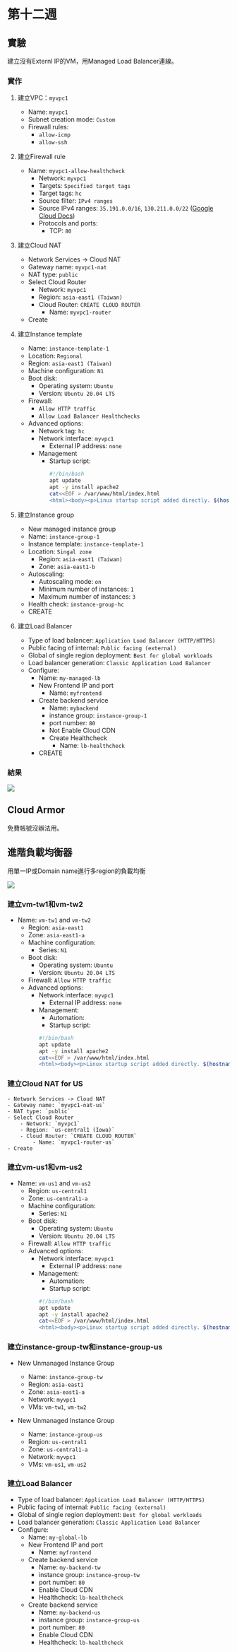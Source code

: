 # 第十二週

## 實驗
建立沒有Externl IP的VM，用Managed Load Balancer連線。

### 實作
1. 建立VPC：`myvpc1`
    - Name: `myvpc1`
    - Subnet creation mode: `Custom`
    - Firewall rules:
        - `allow-icmp`
        - `allow-ssh`

2. 建立Firewall rule
    - Name: `myvpc1-allow-healthcheck`
        - Network: `myvpc1`
        - Targets: `Specified target tags`
        - Target tags: `hc`
        - Source filter: `IPv4 ranges`
        - Source IPv4 ranges: `35.191.0.0/16`, `130.211.0.0/22` ([Google Cloud Docs](https://cloud.google.com/load-balancing/docs/health-check-concepts#ip-ranges))
        - Protocols and ports:
            - TCP: `80`

3. 建立Cloud NAT
    - Network Services -> Cloud NAT
    - Gateway name: `myvpc1-nat`
    - NAT type: `public`
    - Select Cloud Router
        - Network: `myvpc1`
        - Region: `asia-east1 (Taiwan)`
        - Cloud Router: `CREATE CLOUD ROUTER`
            - Name: `myvpc1-router`
    - Create

4. 建立Instance template
    - Name: `instance-template-1`
    - Location: `Regional`
    - Region: `asia-east1 (Taiwan)`
    - Machine configuration: `N1`
    - Boot disk:
        - Operating system: `Ubuntu`
        - Version: `Ubuntu 20.04 LTS`
    - Firewall:
        - `Allow HTTP traffic`
        - `Allow Load Balancer Healthchecks`
    - Advanced options:
        - Network tag: `hc`
        - Network interface: `myvpc1`
            - External IP address: `none`
        - Management
            - Startup script:
                ```bash
                #!/bin/bash
                apt update
                apt -y install apache2
                cat<<EOF > /var/www/html/index.html
                <html><body><p>Linux startup script added directly. $(hostname -I)</p></body></html>
                ```

5. 建立Instance group
    - New managed instance group
    - Name: `instance-group-1`
    - Instance template: `instance-template-1`
    - Location: `Singal zone`
        - Region: `asia-east1 (Taiwan)`
        - Zone: `asia-east1-b`
    - Autoscaling:
        - Autoscaling mode: `on`
        - Minimum number of instances: `1`
        - Maximum number of instances: `3`
    - Health check: `instance-group-hc`
    - CREATE

6. 建立Load Balancer
    - Type of load balancer: `Application Load Balancer (HTTP/HTTPS)`
    - Public facing of internal: `Public facing (external)`
    - Global of single region deployment: `Best for global workloads`
    - Load balancer generation: `Classic Application Load Balancer`
    - Configure:
        - Name: `my-managed-lb`
        - New Frontend IP and port
            - Name: `myfrontend`
        - Create backend service
            - Name: `mybackend`
            - instance group: `instance-group-1`
            - port number: `80`
            - Not Enable Cloud CDN
            - Create Healthcheck
                - Name: `lb-healthcheck`
        - CREATE

### 結果
![](src/linux-2024112601.png)

## Cloud Armor
免費帳號沒辦法用。

## 進階負載均衡器
用單一IP或Domain name進行多region的負載均衡

![](src/linux-2024112602.jpg)

### 建立vm-tw1和vm-tw2
- Name: `vm-tw1` and `vm-tw2`
    - Region: `asia-east1`
    - Zone: `asia-east1-a`
    - Machine configuration:
        - Series: `N1`
    - Boot disk:
        - Operating system: `Ubuntu`
        - Version: `Ubuntu 20.04 LTS`
    - Firewall: `Allow HTTP traffic`
    - Advanced options:
        - Network interface: `myvpc1`
            - External IP address: `none`
        - Management:
            - Automation:
            - Startup script:
            ```bash
            #!/bin/bash
            apt update
            apt -y install apache2
            cat<<EOF > /var/www/html/index.html
            <html><body><p>Linux startup script added directly. $(hostname -I) $(hostname)</p></body></html>
            ```

### 建立Cloud NAT for US
    - Network Services -> Cloud NAT
    - Gateway name: `myvpc1-nat-us`
    - NAT type: `public`
    - Select Cloud Router
        - Network: `myvpc1`
        - Region: `us-central1 (Iowa)`
        - Cloud Router: `CREATE CLOUD ROUTER`
            - Name: `myvpc1-router-us`
    - Create

### 建立vm-us1和vm-us2
- Name: `vm-us1` and `vm-us2`
    - Region: `us-central1`
    - Zone: `us-central1-a`
    - Machine configuration:
        - Series: `N1`
    - Boot disk:
        - Operating system: `Ubuntu`
        - Version: `Ubuntu 20.04 LTS`
    - Firewall: `Allow HTTP traffic`
    - Advanced options:
        - Network interface: `myvpc1`
            - External IP address: `none`
        - Management:
            - Automation:
            - Startup script:
            ```bash
            #!/bin/bash
            apt update
            apt -y install apache2
            cat<<EOF > /var/www/html/index.html
            <html><body><p>Linux startup script added directly. $(hostname -I) $(hostname)</p></body></html>
            ```

### 建立instance-group-tw和instance-group-us
- New Unmanaged Instance Group
    - Name: `instance-group-tw`
    - Region: `asia-east1`
    - Zone: `asia-east1-a`
    - Network: `myvpc1`
    - VMs: `vm-tw1`, `vm-tw2`

- New Unmanaged Instance Group
    - Name: `instance-group-us`
    - Region: `us-central1`
    - Zone: `us-central1-a`
    - Network: `myvpc1`
    - VMs: `vm-us1`, `vm-us2`

### 建立Load Balancer
- Type of load balancer: `Application Load Balancer (HTTP/HTTPS)`
- Public facing of internal: `Public facing (external)`
- Global of single region deployment: `Best for global workloads`
- Load balancer generation: `Classic Application Load Balancer`
- Configure:
    - Name: `my-global-lb`
    - New Frontend IP and port
        - Name: `myfrontend`
    - Create backend service
        - Name: `my-backend-tw`
        - instance group: `instance-group-tw`
        - port number: `80`
        - Enable Cloud CDN
        - Healthcheck: `lb-healthcheck`
    - Create backend service
        - Name: `my-backend-us`
        - instance group: `instance-group-us`
        - port number: `80`
        - Enable Cloud CDN
        - Healthcheck: `lb-healthcheck`

